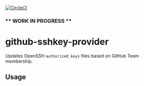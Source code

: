 [![CircleCI](https://circleci.com/gh/utilitywarehouse/github-sshkey-provider.svg?style=svg)](https://circleci.com/gh/utilitywarehouse/github-sshkey-provider)

### ** WORK IN PROGRESS **

# github-sshkey-provider
Updates OpenSSH `authorized_keys` files based on GitHub Team membership.

## Usage
